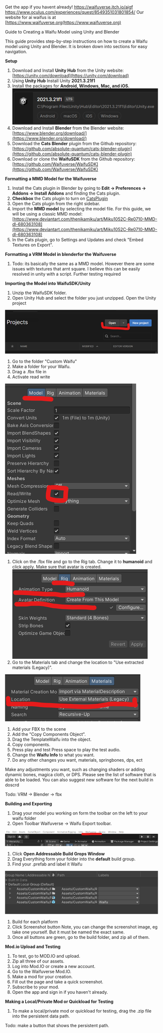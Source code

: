 Get the app if you havent already! 
https://waifuverse.itch.io/aigf
https://www.oculus.com/experiences/quest/8549351031801854/
Our website for ai waifus is at [https://www.waifuverse.org(https://www.waifuverse.org)



Guide to Creating a Waifu Model using Unity and Blender

This guide provides step-by-step instructions on how to create a Waifu model using Unity and Blender. It is broken down into sections for easy navigation.

**Setup**

1. Download and Install **Unity Hub** from the Unity website: [https://unity.com/download](https://unity.com/download)
2. Using **Unity Hub** Install Unity **2021.3.21f1**
3. Install the packages for **Android, Windows, Mac, and iOS.**![unityInstallOptions](/DocImg/unityInstallOptions.png)
4. Download and Install **Blender** from the Blender website: [https://www.blender.org/download/](https://www.blender.org/download/)
5. Download the **Cats Blender** plugin from the Github repository: [https://github.com/absolute-quantum/cats-blender-plugin](https://github.com/absolute-quantum/cats-blender-plugin)
6. Download or clone the **WaifuSDK** from the Github repository: [https://github.com/Waifuverse/WaifuSDK](https://github.com/Waifuverse/WaifuSDK)

**Formatting a MMD Model for the Waifuverse**

1. Install the Cats plugin in Blender by going to **Edit -\> Preferences -\> Addons -\> Install Addons** and finding the Cats plugin.
2. **Checkbox** the Cats plugin to turn on
[CatsPlugin](/DocImg/CatsCheckbox.png)
3. Open the Cats plugin from the right sidebar.
4. Import the **MMD model** by selecting the model file. For this guide, we will be using a classic MMD model: [https://www.deviantart.com/thenikamiku/art/Miku1052C-Re0710-MMD-dl-680363108](https://www.deviantart.com/thenikamiku/art/Miku1052C-Re0710-MMD-dl-680363108)
5. In the Cats plugin, go to Settings and Updates and check "Embed Textures on Export".

**Formatting a VRM Model in blenderfor the Waifuverse**

1. Todo: its basically the same as a MMD model. However there are some issues with textures that arnt square. I believe this can be easily resolved in unity with a script. Further testing required

**Importing the Model into WaifuSDK/Unity**

1. Unzip the WaifuSDK folder.
2. Open Unity Hub and select the folder you just unzipped. Open the Unity project

![OpenProject](/DocImg/OpenProject.png)

1. Go to the folder "Custom Waifu"
2. Make a folder for your Waifu.
3. Drag a .fbx file in
4. Activate read write

![ModelReadWrite](/DocImg/ModelRW.png)

1. Click on the .fbx file and go to the Rig tab. Change it to **humanoid** and click apply. Make sure that avatar is created.
 ![](/DocImg/ModelRig.png)
2. Go to the Materials tab and change the location to "Use extracted materials (Legacy)".

![](/DocImg/ModelMat.png)

1. Add your FBX to the scene
2. Add the "Copy Components Object".
3. Drag the TemplateWaifu into the object.
4. Copy components.
5. Press play and test
 Press space to play the test audio.
6. Change the **Waifu Info** to what you want.
7. Do any other changes you want, materials, springbones, dps, ect

Make any adjustments you want, such as changing shaders or adding dynamic bones, magica cloth, or DPS. Please see the list of software that is able to be loaded. You can also suggest new software for the next build in doscrd

Todo: VRM -\> Blender -\> fbx

**Building and Exporting**

1. Drag your model you working on form the toolbar on the left to your waifu folder
2. Open Toolbar Waifuverse -\> Waifu Export toolbar.

![](/DocImg/WaifuverseToolbar.png)

1. Click **Open Addressable Build Grops Window**
2. Drag Everything form your folder into the **default** build group.
3. Find your .prefab and label it Waifu

![](/DocImg/AddressableAssets.png)

1. Build for each platform
2. Click Screenshot button
   Note, you can change the screenshot image, eg take one yourself. But it must be named the exact same.
3. Once all buttons are green, go to the build folder, and zip all of them.

**Mod.io Upload and Testing**

1. To test, go to MOD.IO and upload.
2. Zip all three of our assets.
3. Log into Mod.IO or create a new account.
4. Go to the Waifuverse Mod.IO.
5. Make a mod for your creation.
6. Fill out the page and take a quick screenshot.
7. Subscribe to your mod.
8. Open the app and sign in if you haven't already.

**Making a Local/Private Mod or Quickload for Testing**

1. To make a local/private mod or quickload for testing, drag the .zip file into the persistent data path.

Todo: make a button that shows the persistent path.